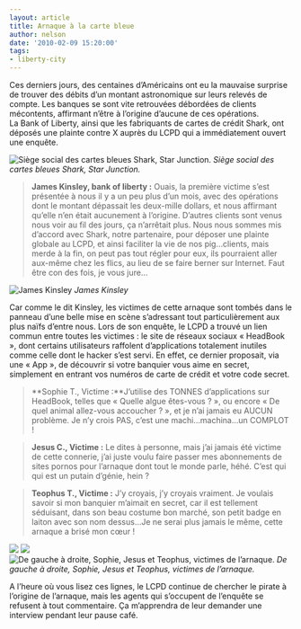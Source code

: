 ```yaml
---
layout: article
title: Arnaque à la carte bleue
author: nelson
date: '2010-02-09 15:20:00'
tags:
- liberty-city
---
```


Ces derniers jours, des centaines d’Américains ont eu la mauvaise surprise de trouver des débits d’un montant astronomique sur leurs relevés de compte. Les banques se sont vite retrouvées débordées de clients mécontents, affirmant n’être à l’origine d’aucune de ces opérations.  
La Bank of Liberty, ainsi que les fabriquants de cartes de crédit Shark, ont déposés une plainte contre X auprès du LCPD qui a immédiatement ouvert une enquête.

![Siège social des cartes bleues Shark, Star Junction.](/content/images/2007/06/100207141515-Medium.jpg)
_Siège social des cartes bleues Shark, Star Junction._

> **James Kinsley, bank of liberty :** Ouais, la première victime s’est présentée à nous il y a un peu plus d’un mois, avec des opérations dont le montant dépassait les deux-mille dollars, et nous affirmant qu’elle n’en était aucunement à l’origine. D’autres clients sont venus nous voir au fil des jours, ça n’arrêtait plus. Nous nous sommes mis d’accord avec Shark, notre partenaire, pour déposer une plainte globale au LCPD, et ainsi faciliter la vie de nos pig…clients, mais merde à la fin, on peut pas tout régler pour eux, ils pourraient aller aux-même chez les flics, au lieu de se faire berner sur Internet. Faut être con des fois, je vous jure…

![James Kinsley](/content/images/2007/06/100207141312-Medium.jpg)
_James Kinsley_

Car comme le dit Kinsley, les victimes de cette arnaque sont tombés dans le panneau d’une belle mise en scène s’adressant tout particulièrement aux plus naïfs d’entre nous. Lors de son enquête, le LCPD a trouvé un lien commun entre toutes les victimes : le site de réseaux sociaux « HeadBook », dont certains utilisateurs raffolent d’applications totalement inutiles comme celle dont le hacker s’est servi. En effet, ce dernier proposait, via une « App », de découvrir si votre banquier vous aime en secret, simplement en entrant vos numéros de carte de crédit et votre code secret.

> \*\*Sophie T., Victime :\*\*J’utilise des TONNES d’applications sur HeadBook, telles que « Quelle algue êtes-vous ? », ou encore « De quel animal allez-vous accoucher ? », et je n’ai jamais eu AUCUN problème. Je n’y crois PAS, c’est une machi…machina…un COMPLOT !

> **Jesus C., Victime :** Le dites à personne, mais j’ai jamais été victime de cette connerie, j’ai juste voulu faire passer mes abonnements de sites pornos pour l’arnaque dont tout le monde parle, héhé. C’est qui qui est un putain d’génie, hein ?

> **Teophus T., Victime :** J’y croyais, j’y croyais vraiment. Je voulais savoir si mon banquier m’aimait en secret, car il est tellement séduisant, dans son beau costume bon marché, son petit badge en laiton avec son nom dessus…Je ne serai plus jamais le même, cette arnaque a brisé mon cœur !

![](/content/images/2007/06/100207141632-Medium.jpg)
![](/content/images/2007/06/100207142227-Medium.jpg)
![De gauche à droite, Sophie, Jesus et Teophus, victimes de l’arnaque.](/content/images/2007/06/100207141831-Medium.jpg)
_De gauche à droite, Sophie, Jesus et Teophus, victimes de l’arnaque._

A l’heure où vous lisez ces lignes, le LCPD continue de chercher le pirate à l’origine de l’arnaque, mais les agents qui s’occupent de l’enquête se refusent à tout commentaire. Ça m’apprendra de leur demander une interview pendant leur pause café.